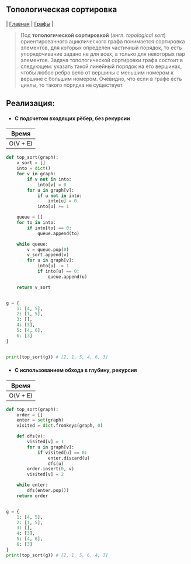 Топологическая сортировка
-------------------------
| [Главная](../../../README.md#Список-алгоритмов-[russian])
| [Графы](../../../README.md#Графы)
|

> Под **топологической сортировкой** (англ. _topological sort_) 
ориентированного ациклического графа понимается сортировка 
элементов, для которых определен частичный порядок, то есть 
упорядочивание задано не для всех, а только для 
некоторых пар элементов. Задача топологической 
сортировки графа состоит в следующем: указать такой 
линейный порядок на его вершинах, чтобы любое ребро 
вело от вершины с меньшим номером к вершине с большим 
номером. Очевидно, что если в графе есть циклы, 
то такого порядка не существует.


Реализация:
----------
* #### С подсчетом входящих рёбер, без рекурсии

|Время   |
|:------:|
|O(V + E)|

```python
def top_sort(graph):
    v_sort = []
    into = dict()
    for v in graph:
        if v not in into:
            into[v] = 0
        for u in graph[v]:
            if u not in into:
                into[u] = 0
            into[u] += 1

    queue = []
    for to in into:
        if into[to] == 0:
            queue.append(to)

    while queue:
        v = queue.pop(0)
        v_sort.append(v)
        for u in graph[v]:
            into[u] -= 1
            if into[u] == 0:
                queue.append(u)

    return v_sort


g = {
    1: [4, 5],
    2: [1, 5],
    3: [],
    4: [3],
    5: [4, 6],
    6: [3]
}


print(top_sort(g)) # [2, 1, 5, 4, 6, 3]
```

* #### С использованием обхода в глубину, рекурсия

|Время   |
|:------:|
|O(V + E)|

```python
def top_sort(graph):
    order = []
    enter = set(graph)
    visited = dict.fromkeys(graph, 0)

    def dfs(v):
        visited[v] = 1
        for u in graph[v]:
            if visited[u] == 0:
                enter.discard(u)
                dfs(u)
        order.insert(0, v)
        visited[v] = 2

    while enter:
        dfs(enter.pop())
    return order


g = {
    1: [4, 5],
    2: [1, 5],
    3: [],
    4: [3],
    5: [4, 6],
    6: [3]
}
print(top_sort(g)) # [2, 1, 5, 6, 4, 3]
```
